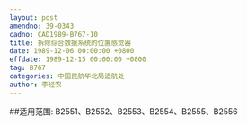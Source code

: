 ```yaml
---
layout: post
amendno: 39-0343
cadno: CAD1989-B767-10
title: 拆除综合数据系统的位置感觉器
date: 1989-12-06 00:00:00 +0800
effdate: 1989-12-15 00:00:00 +0800
tag: B767
categories: 中国民航华北局适航处
author: 李经农
---
```


##适用范围:
B2551、B2552、B2553、B2554、B2555、B2556

